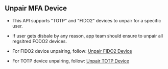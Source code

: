 ## Unpair MFA Device
- This API supports "TOTP" and "FIDO2" devices to unpair for a specific user.

- If user gets disbale by any reason, app team should ensure to unpair all regsitred FODO2 devices.

- For FIDO2 device unpairing, follow: [ Unpair FIDO2 Device ](./?path=docs/ciam-mfa/FIDO2/unpair-mfa-device.md&branch=develop)

- For TOTP device unpairing, follow: [ Unpair TOTP Device ](https://qa-developer.fiserv.com/product/IdentityAndAccessManagement/docs/?path=docs/ciam-mfa/TOTP-unpair-device.md&branch=develop)


